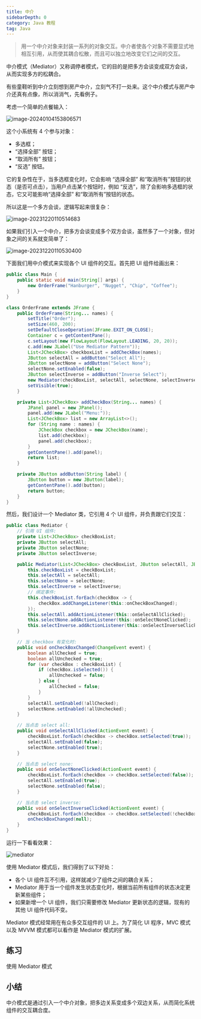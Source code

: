 ```yaml
---
title: 中介
sidebarDepth: 0
category: Java 教程
tag: Java
---
```



> 用一个中介对象来封装一系列的对象交互。中介者使各个对象不需要显式地相互引用，从而使其耦合松散，而且可以独立地改变它们之间的交互。

中介模式（Mediator）又称调停者模式，它的目的是把多方会谈变成双方会谈，从而实现多方的松耦合。

有些童鞋听到中介立刻想到房产中介，立刻气不打一处来。这个中介模式与房产中介还真有点像，所以消消气，先看例子。

考虑一个简单的点餐输入：

![image-20240104153806571](./assets/image-20240104153806571.png)

这个小系统有 4 个参与对象：

- 多选框；
- “选择全部” 按钮；
- “取消所有” 按钮；
- “反选” 按钮。

它的复杂性在于，当多选框变化时，它会影响 “选择全部” 和“取消所有”按钮的状态（是否可点击），当用户点击某个按钮时，例如 “反选”，除了会影响多选框的状态，它又可能影响“选择全部” 和“取消所有”按钮的状态。

所以这是一个多方会谈，逻辑写起来很复杂：

![image-20231220110514683](./assets/image-20231220110514683.png)

如果我们引入一个中介，把多方会谈变成多个双方会谈，虽然多了一个对象，但对象之间的关系就变简单了：

![image-20231220110530400](./assets/image-20231220110530400.png)

下面我们用中介模式来实现各个 UI 组件的交互。首先把 UI 组件给画出来：

```java
public class Main {
    public static void main(String[] args) {
        new OrderFrame("Hanburger", "Nugget", "Chip", "Coffee");
    }
}

class OrderFrame extends JFrame {
    public OrderFrame(String... names) {
        setTitle("Order");
        setSize(460, 200);
        setDefaultCloseOperation(JFrame.EXIT_ON_CLOSE);
        Container c = getContentPane();
        c.setLayout(new FlowLayout(FlowLayout.LEADING, 20, 20));
        c.add(new JLabel("Use Mediator Pattern"));
        List<JCheckBox> checkboxList = addCheckBox(names);
        JButton selectAll = addButton("Select All");
        JButton selectNone = addButton("Select None");
        selectNone.setEnabled(false);
        JButton selectInverse = addButton("Inverse Select");
        new Mediator(checkBoxList, selectAll, selectNone, selectInverse);
        setVisible(true);
    }

    private List<JCheckBox> addCheckBox(String... names) {
        JPanel panel = new JPanel();
        panel.add(new JLabel("Menu:"));
        List<JCheckBox> list = new ArrayList<>();
        for (String name : names) {
            JCheckBox checkbox = new JCheckBox(name);
            list.add(checkbox);
            panel.add(checkbox);
        }
        getContentPane().add(panel);
        return list;
    }

    private JButton addButton(String label) {
        JButton button = new JButton(label);
        getContentPane().add(button);
        return button;
    }
}
```

然后，我们设计一个 Mediator 类，它引用 4 个 UI 组件，并负责跟它们交互：

```java
public class Mediator {
    // 引用 UI 组件:
    private List<JCheckBox> checkBoxList;
    private JButton selectAll;
    private JButton selectNone;
    private JButton selectInverse;

    public Mediator(List<JCheckBox> checkBoxList, JButton selectAll, JButton selectNone, JButton selectInverse) {
        this.checkBoxList = checkBoxList;
        this.selectAll = selectAll;
        this.selectNone = selectNone;
        this.selectInverse = selectInverse;
        // 绑定事件:
        this.checkBoxList.forEach(checkBox -> {
            checkBox.addChangeListener(this::onCheckBoxChanged);
        });
        this.selectAll.addActionListener(this::onSelectAllClicked);
        this.selectNone.addActionListener(this::onSelectNoneClicked);
        this.selectInverse.addActionListener(this::onSelectInverseClicked);
    }

    // 当 checkbox 有变化时:
    public void onCheckBoxChanged(ChangeEvent event) {
        boolean allChecked = true;
        boolean allUnchecked = true;
        for (var checkBox : checkBoxList) {
            if (checkBox.isSelected()) {
                allUnchecked = false;
            } else {
                allChecked = false;
            }
        }
        selectAll.setEnabled(!allChecked);
        selectNone.setEnabled(!allUnchecked);
    }

    // 当点击 select all:
    public void onSelectAllClicked(ActionEvent event) {
        checkBoxList.forEach(checkBox -> checkBox.setSelected(true));
        selectAll.setEnabled(false);
        selectNone.setEnabled(true);
    }

    // 当点击 select none:
    public void onSelectNoneClicked(ActionEvent event) {
        checkBoxList.forEach(checkBox -> checkBox.setSelected(false));
        selectAll.setEnabled(true);
        selectNone.setEnabled(false);
    }

    // 当点击 select inverse:
    public void onSelectInverseClicked(ActionEvent event) {
        checkBoxList.forEach(checkBox -> checkBox.setSelected(!checkBox.isSelected()));
        onCheckBoxChanged(null);
    }
}
```

运行一下看看效果：

![mediator](./assets/l-20231220105234509.png)

使用 Mediator 模式后，我们得到了以下好处：

- 各个 UI 组件互不引用，这样就减少了组件之间的耦合关系；
- Mediator 用于当一个组件发生状态变化时，根据当前所有组件的状态决定更新某些组件；
- 如果新增一个 UI 组件，我们只需要修改 Mediator 更新状态的逻辑，现有的其他 UI 组件代码不变。

Mediator 模式经常用在有众多交互组件的 UI 上。为了简化 UI 程序，MVC 模式以及 MVVM 模式都可以看作是 Mediator 模式的扩展。

## 练习

使用 Mediator 模式

## 小结

中介模式是通过引入一个中介对象，把多边关系变成多个双边关系，从而简化系统组件的交互耦合度。





